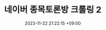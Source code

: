 ---
title: 네이버 종목토론방 크롤링 2
date: 2023-11-22 21:22:15 +09:00
categories: [크롤링, selenium, 크롤링, 성공]
tags: [selenium, crawling]
pin: true
---